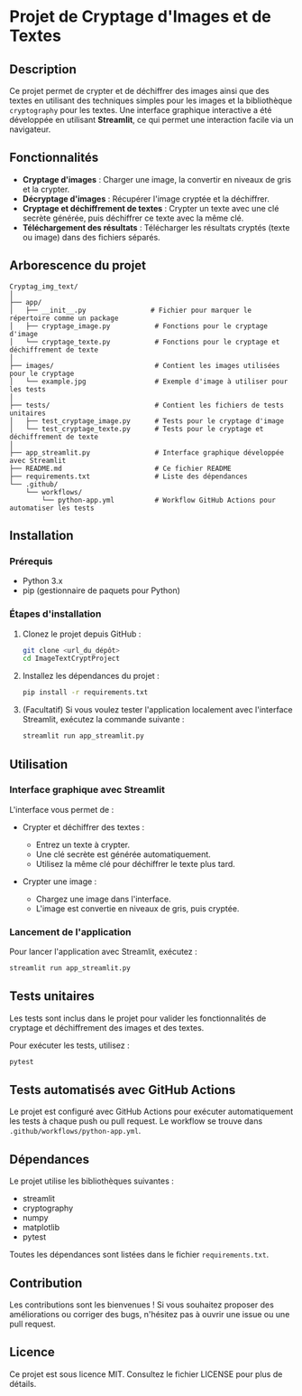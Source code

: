 # Projet de Cryptage d'Images et de Textes

## Description

Ce projet permet de crypter et de déchiffrer des images ainsi que des textes en utilisant des techniques simples pour les images et la bibliothèque `cryptography` pour les textes. Une interface graphique interactive a été développée en utilisant **Streamlit**, ce qui permet une interaction facile via un navigateur.

## Fonctionnalités

- **Cryptage d'images** : Charger une image, la convertir en niveaux de gris et la crypter.
- **Décryptage d'images** : Récupérer l'image cryptée et la déchiffrer.
- **Cryptage et déchiffrement de textes** : Crypter un texte avec une clé secrète générée, puis déchiffrer ce texte avec la même clé.
- **Téléchargement des résultats** : Télécharger les résultats cryptés (texte ou image) dans des fichiers séparés.

## Arborescence du projet

```
Cryptag_img_text/
│
├── app/
│   ├── __init__.py                # Fichier pour marquer le répertoire comme un package
│   ├── cryptage_image.py           # Fonctions pour le cryptage d'image
│   └── cryptage_texte.py           # Fonctions pour le cryptage et déchiffrement de texte
│
├── images/                         # Contient les images utilisées pour le cryptage
│   └── example.jpg                 # Exemple d'image à utiliser pour les tests
│
├── tests/                          # Contient les fichiers de tests unitaires
│   ├── test_cryptage_image.py      # Tests pour le cryptage d'image
│   └── test_cryptage_texte.py      # Tests pour le cryptage et déchiffrement de texte
│
├── app_streamlit.py                # Interface graphique développée avec Streamlit
├── README.md                       # Ce fichier README
├── requirements.txt                # Liste des dépendances
└── .github/
    └── workflows/
        └── python-app.yml          # Workflow GitHub Actions pour automatiser les tests
```

## Installation

### Prérequis

- Python 3.x
- pip (gestionnaire de paquets pour Python)

### Étapes d'installation

1. Clonez le projet depuis GitHub :
   ```bash
   git clone <url_du_dépôt>
   cd ImageTextCryptProject
   ```

2. Installez les dépendances du projet :
   ```bash
   pip install -r requirements.txt
   ```

3. (Facultatif) Si vous voulez tester l'application localement avec l'interface Streamlit, exécutez la commande suivante :
   ```bash
   streamlit run app_streamlit.py
   ```

## Utilisation

### Interface graphique avec Streamlit

L'interface vous permet de :

- Crypter et déchiffrer des textes :
  - Entrez un texte à crypter.
  - Une clé secrète est générée automatiquement.
  - Utilisez la même clé pour déchiffrer le texte plus tard.

- Crypter une image :
  - Chargez une image dans l'interface.
  - L'image est convertie en niveaux de gris, puis cryptée.

### Lancement de l'application

Pour lancer l'application avec Streamlit, exécutez :

```bash
streamlit run app_streamlit.py
```

## Tests unitaires

Les tests sont inclus dans le projet pour valider les fonctionnalités de cryptage et déchiffrement des images et des textes.

Pour exécuter les tests, utilisez :

```bash
pytest
```

## Tests automatisés avec GitHub Actions

Le projet est configuré avec GitHub Actions pour exécuter automatiquement les tests à chaque push ou pull request. Le workflow se trouve dans `.github/workflows/python-app.yml`.

## Dépendances

Le projet utilise les bibliothèques suivantes :

- streamlit
- cryptography
- numpy
- matplotlib
- pytest

Toutes les dépendances sont listées dans le fichier `requirements.txt`.

## Contribution

Les contributions sont les bienvenues ! Si vous souhaitez proposer des améliorations ou corriger des bugs, n'hésitez pas à ouvrir une issue ou une pull request.

## Licence

Ce projet est sous licence MIT. Consultez le fichier LICENSE pour plus de détails.